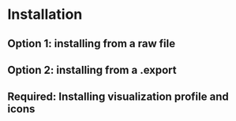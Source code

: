 # Installation

## Option 1: installing from a raw file

## Option 2: installing from a .export

## Required: Installing visualization profile and icons

